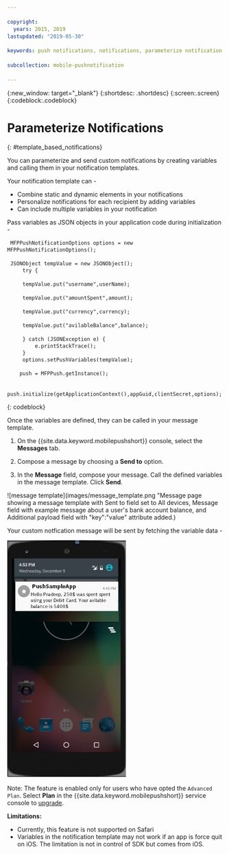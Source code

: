 ```yaml
---

copyright:
  years: 2015, 2019
lastupdated: "2019-05-30"

keywords: push notifications, notifications, parameterize notification

subcollection: mobile-pushnotification

---
```


{:new_window: target="_blank"}
{:shortdesc: .shortdesc}
{:screen:.screen}
{:codeblock:.codeblock}

# Parameterize Notifications
{: #template_based_notifications}

You can parameterize and send custom notifications by creating variables and calling them in your notification templates.

Your notification template can -

 - Combine static and dynamic elements in your notifications
 - Personalize notifications for each recipient by adding variables
 - Can include multiple variables in your notification 

Pass variables as JSON objects in your application code during initialization -

    
   ```
    MFPPushNotificationOptions options = new MFPPushNotificationOptions();

    JSONObject tempValue = new JSONObject();
        try {
        
		tempValue.put("username",userName);
        
        tempValue.put("amountSpent",amount);
		
        tempValue.put("currency",currency);
		
        tempValue.put("avilableBalance",balance);
        
		} catch (JSONException e) {
            e.printStackTrace();
        }
        options.setPushVariables(tempValue); 
	   
	   push = MFPPush.getInstance();

       push.initialize(getApplicationContext(),appGuid,clientSecret,options);
   ```
{: codeblock}


Once the variables are defined, they can be called in your message template.

1. On the {{site.data.keyword.mobilepushshort}} console, select the **Messages** tab.

2. Compose a message by choosing a **Send to** option.

2. In the **Message** field, compose your message.  Call the defined variables in the message template. Click **Send**.

![message template](images/message_template.png "Message page showing a message template with Sent to field set to All devices, Message field with example message about a user's bank account balance, and Additional payload field with "key":"value" attribute added.)

Your custom notfication message will be sent by fetching the variable data -

![message example](images/message_template_example.jpg "Example notification based on the message template")

Note: The feature is enabled only for users who have opted the `Advanced Plan`. Select **Plan** in the {{site.data.keyword.mobilepushshort}} service console to [upgrade](https://cloud.ibm.com/docs/account?topic=account-changing#changing).

**Limitations:**

 - Currently, this feature is not supported on Safari
 - Variables in the notification template may not work if an app is force quit on iOS. The limitation is not in control of SDK but comes from iOS.


